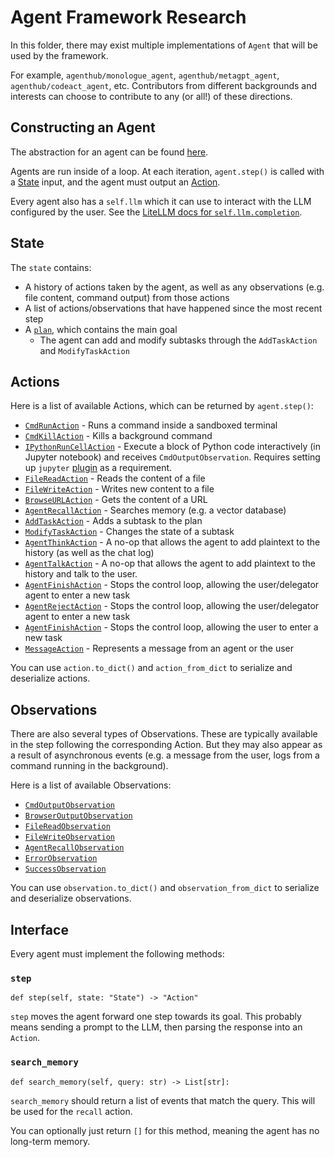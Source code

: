 # Agent Framework Research

In this folder, there may exist multiple implementations of `Agent` that will be used by the framework.

For example, `agenthub/monologue_agent`, `agenthub/metagpt_agent`, `agenthub/codeact_agent`, etc.
Contributors from different backgrounds and interests can choose to contribute to any (or all!) of these directions.

## Constructing an Agent

The abstraction for an agent can be found [here](../opendevin/agent.py).

Agents are run inside of a loop. At each iteration, `agent.step()` is called with a
[State](../opendevin/state.py) input, and the agent must output an [Action](../opendevin/action).

Every agent also has a `self.llm` which it can use to interact with the LLM configured by the user.
See the [LiteLLM docs for `self.llm.completion`](https://docs.litellm.ai/docs/completion).

## State
The `state` contains:
* A history of actions taken by the agent, as well as any observations (e.g. file content, command output) from those actions
* A list of actions/observations that have happened since the most recent step
* A [`plan`](https://github.com/OpenDevin/OpenDevin/blob/main/opendevin/plan.py), which contains the main goal
  * The agent can add and modify subtasks through the `AddTaskAction` and `ModifyTaskAction`

## Actions
Here is a list of available Actions, which can be returned by `agent.step()`:
- [`CmdRunAction`](../opendevin/action/bash.py) - Runs a command inside a sandboxed terminal
- [`CmdKillAction`](../opendevin/action/bash.py) - Kills a background command
- [`IPythonRunCellAction`](../opendevin/action/bash.py) - Execute a block of Python code interactively (in Jupyter notebook) and receives `CmdOutputObservation`. Requires setting up `jupyter` [plugin](../opendevin/sandbox/plugins) as a requirement.
- [`FileReadAction`](../opendevin/action/fileop.py) - Reads the content of a file
- [`FileWriteAction`](../opendevin/action/fileop.py) - Writes new content to a file
- [`BrowseURLAction`](../opendevin/action/browse.py) - Gets the content of a URL
- [`AgentRecallAction`](../opendevin/action/agent.py) - Searches memory (e.g. a vector database)
- [`AddTaskAction`](../opendevin/action/tasks.py) - Adds a subtask to the plan
- [`ModifyTaskAction`](../opendevin/action/tasks.py) - Changes the state of a subtask
- [`AgentThinkAction`](../opendevin/action/agent.py) - A no-op that allows the agent to add plaintext to the history (as well as the chat log)
- [`AgentTalkAction`](../opendevin/action/agent.py) - A no-op that allows the agent to add plaintext to the history and talk to the user.
- [`AgentFinishAction`](../opendevin/action/agent.py) - Stops the control loop, allowing the user/delegator agent to enter a new task
- [`AgentRejectAction`](../opendevin/action/agent.py) - Stops the control loop, allowing the user/delegator agent to enter a new task
- [`AgentFinishAction`](../opendevin/action/agent.py) - Stops the control loop, allowing the user to enter a new task
- [`MessageAction`](../opendevin/action/message.py) - Represents a message from an agent or the user

You can use `action.to_dict()` and `action_from_dict` to serialize and deserialize actions.

## Observations
There are also several types of Observations. These are typically available in the step following the corresponding Action.
But they may also appear as a result of asynchronous events (e.g. a message from the user, logs from a command running
in the background).

Here is a list of available Observations:
- [`CmdOutputObservation`](../opendevin/observation/run.py)
- [`BrowserOutputObservation`](../opendevin/observation/browse.py)
- [`FileReadObservation`](../opendevin/observation/files.py)
- [`FileWriteObservation`](../opendevin/observation/files.py)
- [`AgentRecallObservation`](../opendevin/observation/recall.py)
- [`ErrorObservation`](../opendevin/observation/error.py)
- [`SuccessObservation`](../opendevin/observation/success.py)

You can use `observation.to_dict()` and `observation_from_dict` to serialize and deserialize observations.

## Interface
Every agent must implement the following methods:

### `step`
```
def step(self, state: "State") -> "Action"
```
`step` moves the agent forward one step towards its goal. This probably means
sending a prompt to the LLM, then parsing the response into an `Action`.

### `search_memory`
```
def search_memory(self, query: str) -> List[str]:
```
`search_memory` should return a list of events that match the query. This will be used
for the `recall` action.

You can optionally just return `[]` for this method, meaning the agent has no long-term memory.
